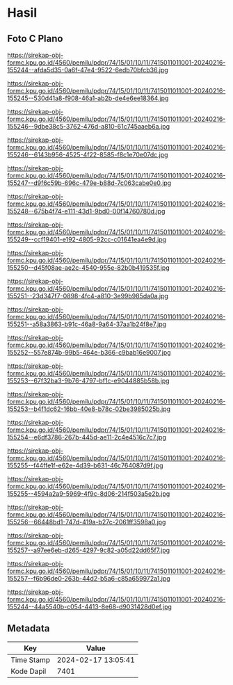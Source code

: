 # Hasil

## Foto C Plano

https://sirekap-obj-formc.kpu.go.id/4560/pemilu/pdpr/74/15/01/10/11/7415011011001-20240216-155244--afda5d35-0a6f-47e4-9522-6edb70bfcb36.jpg

https://sirekap-obj-formc.kpu.go.id/4560/pemilu/pdpr/74/15/01/10/11/7415011011001-20240216-155245--530d41a8-f908-46a1-ab2b-de4e6ee18364.jpg

https://sirekap-obj-formc.kpu.go.id/4560/pemilu/pdpr/74/15/01/10/11/7415011011001-20240216-155246--9dbe38c5-3762-476d-a810-61c745aaeb6a.jpg

https://sirekap-obj-formc.kpu.go.id/4560/pemilu/pdpr/74/15/01/10/11/7415011011001-20240216-155246--6143b956-4525-4f22-8585-f8c1e70e07dc.jpg

https://sirekap-obj-formc.kpu.go.id/4560/pemilu/pdpr/74/15/01/10/11/7415011011001-20240216-155247--d9f6c59b-696c-479e-b88d-7c063cabe0e0.jpg

https://sirekap-obj-formc.kpu.go.id/4560/pemilu/pdpr/74/15/01/10/11/7415011011001-20240216-155248--675b4f74-e111-43d1-9bd0-00f14760780d.jpg

https://sirekap-obj-formc.kpu.go.id/4560/pemilu/pdpr/74/15/01/10/11/7415011011001-20240216-155249--ccf19401-e192-4805-92cc-c01641ea4e9d.jpg

https://sirekap-obj-formc.kpu.go.id/4560/pemilu/pdpr/74/15/01/10/11/7415011011001-20240216-155250--d45f08ae-ae2c-4540-955e-82b0b419535f.jpg

https://sirekap-obj-formc.kpu.go.id/4560/pemilu/pdpr/74/15/01/10/11/7415011011001-20240216-155251--23d347f7-0898-4fc4-a810-3e99b985da0a.jpg

https://sirekap-obj-formc.kpu.go.id/4560/pemilu/pdpr/74/15/01/10/11/7415011011001-20240216-155251--a58a3863-b91c-46a8-9a64-37aa1b24f8e7.jpg

https://sirekap-obj-formc.kpu.go.id/4560/pemilu/pdpr/74/15/01/10/11/7415011011001-20240216-155252--557e874b-99b5-464e-b366-c9bab16e9007.jpg

https://sirekap-obj-formc.kpu.go.id/4560/pemilu/pdpr/74/15/01/10/11/7415011011001-20240216-155253--67f32ba3-9b76-4797-bf1c-e9044885b58b.jpg

https://sirekap-obj-formc.kpu.go.id/4560/pemilu/pdpr/74/15/01/10/11/7415011011001-20240216-155253--b4f1dc62-16bb-40e8-b78c-02be3985025b.jpg

https://sirekap-obj-formc.kpu.go.id/4560/pemilu/pdpr/74/15/01/10/11/7415011011001-20240216-155254--e6df3786-267b-445d-ae11-2c4e4516c7c7.jpg

https://sirekap-obj-formc.kpu.go.id/4560/pemilu/pdpr/74/15/01/10/11/7415011011001-20240216-155255--f44ffe1f-e62e-4d39-b631-46c764087d9f.jpg

https://sirekap-obj-formc.kpu.go.id/4560/pemilu/pdpr/74/15/01/10/11/7415011011001-20240216-155255--4594a2a9-5969-4f9c-8d06-214f503a5e2b.jpg

https://sirekap-obj-formc.kpu.go.id/4560/pemilu/pdpr/74/15/01/10/11/7415011011001-20240216-155256--66448bd1-747d-419a-b27c-2061ff3598a0.jpg

https://sirekap-obj-formc.kpu.go.id/4560/pemilu/pdpr/74/15/01/10/11/7415011011001-20240216-155257--a97ee6eb-d265-4297-9c82-a05d22dd65f7.jpg

https://sirekap-obj-formc.kpu.go.id/4560/pemilu/pdpr/74/15/01/10/11/7415011011001-20240216-155257--f6b96de0-263b-44d2-b5a6-c85a659972a1.jpg

https://sirekap-obj-formc.kpu.go.id/4560/pemilu/pdpr/74/15/01/10/11/7415011011001-20240216-155244--44a5540b-c054-4413-8e68-d9031428d0ef.jpg


## Metadata

| Key        | Value               |
| ---------- | ------------------- |
| Time Stamp | 2024-02-17 13:05:41 |
| Kode Dapil | 7401                |



